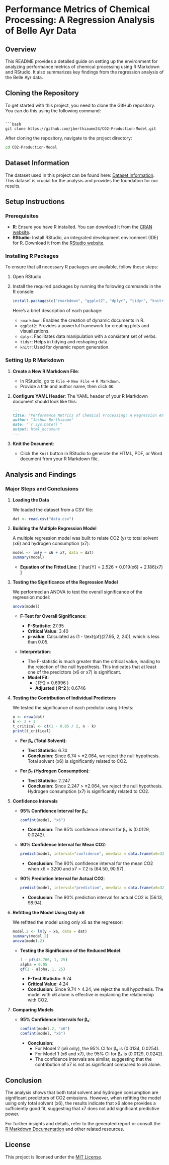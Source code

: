 # Performance Metrics of Chemical Processing: A Regression Analysis of Belle Ayr Data

## Overview

This README provides a detailed guide on setting up the environment for analyzing performance metrics of chemical processing using R Markdown and RStudio. It also summarizes key findings from the regression analysis of the Belle Ayr data.

## Cloning the Repository

To get started with this project, you need to clone the GitHub repository. You can do this using the following command:
```

```bash
git clone https://github.com/jberthiaume24/CO2-Production-Model.git
```

After cloning the repository, navigate to the project directory:

```bash
cd CO2-Production-Model
```

## Dataset Information

The dataset used in this project can be found here: [Dataset Information](https://rdrr.io/github/shafayetShafee/datapackage/man/DATASET.html). This dataset is crucial for the analysis and provides the foundation for our results.

## Setup Instructions

### Prerequisites

- **R**: Ensure you have R installed. You can download it from the [CRAN website](https://cran.r-project.org/).
- **RStudio**: Install RStudio, an integrated development environment (IDE) for R. Download it from the [RStudio website](https://rstudio.com/products/rstudio/download/).

### Installing R Packages

To ensure that all necessary R packages are available, follow these steps:

1. Open RStudio.
2. Install the required packages by running the following commands in the R console:

    ```r
    install.packages(c("rmarkdown", "ggplot2", "dplyr", "tidyr", "knitr"))
    ```

    Here’s a brief description of each package:
    
    - `rmarkdown`: Enables the creation of dynamic documents in R.
    - `ggplot2`: Provides a powerful framework for creating plots and visualizations.
    - `dplyr`: Facilitates data manipulation with a consistent set of verbs.
    - `tidyr`: Helps in tidying and reshaping data.
    - `knitr`: Used for dynamic report generation.

### Setting Up R Markdown

1. **Create a New R Markdown File**:
    - In RStudio, go to `File` -> `New File` -> `R Markdown`.
    - Provide a title and author name, then click `OK`.

2. **Configure YAML Header**:
    The YAML header of your R Markdown document should look like this:

    ```markdown
    ---
    title: "Performance Metrics of Chemical Processing: A Regression Analysis of Belle Ayr Data"
    author: "Joshua Berthiaume"
    date: "`r Sys.Date()`"
    output: html_document
    ---
    ```

3. **Knit the Document**:
    - Click the `Knit` button in RStudio to generate the HTML, PDF, or Word document from your R Markdown file.

## Analysis and Findings

### Major Steps and Conclusions

1. **Loading the Data**

    We loaded the dataset from a CSV file:

    ```r
    dat <- read.csv("data.csv")
    ```

2. **Building the Multiple Regression Model**

    A multiple regression model was built to relate CO2 (y) to total solvent (x6) and hydrogen consumption (x7):

    ```r
    model <- lm(y ~ x6 + x7, data = dat)
    summary(model)
    ```

    - **Equation of the Fitted Line**:
      \[
      \hat{Y} = 2.526 + 0.019(x6) + 2.186(x7)
      \]

3. **Testing the Significance of the Regression Model**

    We performed an ANOVA to test the overall significance of the regression model:

    ```r
    anova(model)
    ```

    - **F-Test for Overall Significance**:
        - **F-Statistic**: 27.95
        - **Critical Value**: 3.40
        - **p-value**: Calculated as \(1 - \text{pf}(27.95, 2, 24)\), which is less than 0.05.

    - **Interpretation**:
        - The F-statistic is much greater than the critical value, leading to the rejection of the null hypothesis. This indicates that at least one of the predictors (x6 or x7) is significant.
        - **Model Fit**:
            - \( R^2 = 0.6996 \)
            - **Adjusted \( R^2 \)**: 0.6746

4. **Testing the Contribution of Individual Predictors**

    We tested the significance of each predictor using t-tests:

    ```r
    n <- nrow(dat)
    k <- 2 + 1
    t_critical <- qt(1 - 0.05 / 2, n - k)
    print(t_critical)
    ```

    - **For β₆ (Total Solvent)**:
        - **Test Statistic**: 6.74
        - **Conclusion**: Since 6.74 > ±2.064, we reject the null hypothesis. Total solvent (x6) is significantly related to CO2.

    - **For β₇ (Hydrogen Consumption)**:
        - **Test Statistic**: 2.247
        - **Conclusion**: Since 2.247 > ±2.064, we reject the null hypothesis. Hydrogen consumption (x7) is significantly related to CO2.

5. **Confidence Intervals**

    - **95% Confidence Interval for β₆**:
      ```r
      confint(model, "x6")
      ```
      - **Conclusion**: The 95% confidence interval for β₆ is (0.0129, 0.0242).

    - **90% Confidence Interval for Mean CO2**:
      ```r
      predict(model, interval="confidence", newdata = data.frame(x6=3200, x7=7.2), level=.9)
      ```
      - **Conclusion**: The 90% confidence interval for the mean CO2 when x6 = 3200 and x7 = 7.2 is (64.50, 90.57).

    - **90% Prediction Interval for Actual CO2**:
      ```r
      predict(model, interval="prediction", newdata = data.frame(x6=3200, x7=7.2), level=.9)
      ```
      - **Conclusion**: The 90% prediction interval for actual CO2 is (56.13, 98.94).

6. **Refitting the Model Using Only x6**

    We refitted the model using only x6 as the regressor:

    ```r
    model.2 <- lm(y ~ x6, data = dat)
    summary(model.2)
    anova(model.2)
    ```

    - **Testing the Significance of the Reduced Model**:
      ```r
      1 - pf(43.766, 1, 25)
      alpha = 0.05
      qf(1 - alpha, 1, 25)
      ```
      - **F-Test Statistic**: 9.74
      - **Critical Value**: 4.24
      - **Conclusion**: Since 9.74 > 4.24, we reject the null hypothesis. The model with x6 alone is effective in explaining the relationship with CO2.

7. **Comparing Models**

    - **95% Confidence Intervals for β₆**:
      ```r
      confint(model.2, "x6")
      confint(model, "x6")
      ```

      - **Conclusion**:
        - For Model 2 (x6 only), the 95% CI for β₆ is (0.0134, 0.0254).
        - For Model 1 (x6 and x7), the 95% CI for β₆ is (0.0129, 0.0242).
        - The confidence intervals are similar, suggesting that the contribution of x7 is not as significant compared to x6 alone.

## Conclusion

The analysis shows that both total solvent and hydrogen consumption are significant predictors of CO2 emissions. However, when refitting the model using only total solvent (x6), the results indicate that x6 alone provides a sufficiently good fit, suggesting that x7 does not add significant predictive power. 

For further insights and details, refer to the generated report or consult the [R Markdown Documentation](https://rmarkdown.rstudio.com/) and other related resources.

## License

This project is licensed under the [MIT License](LICENSE).
